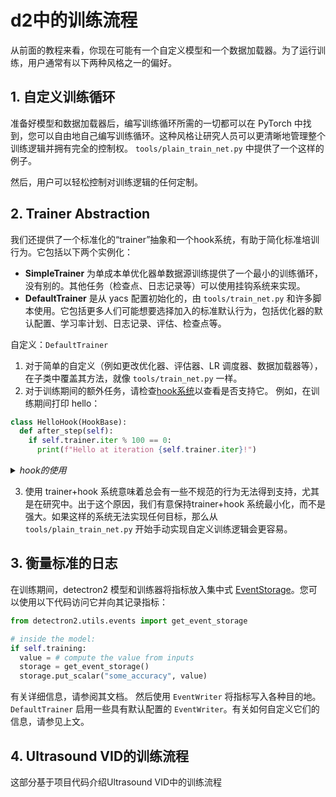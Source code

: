 # d2中的训练流程

从前面的教程来看，你现在可能有一个自定义模型和一个数据加载器。为了运行训练，用户通常有以下两种风格之一的偏好。

## 1. 自定义训练循环

准备好模型和数据加载器后，编写训练循环所需的一切都可以在 PyTorch 中找到，您可以自由地自己编写训练循环。这种风格让研究人员可以更清晰地管理整个训练逻辑并拥有完全的控制权。 ``tools/plain_train_net.py`` 中提供了一个这样的例子。


然后，用户可以轻松控制对训练逻辑的任何定制。

## 2. Trainer Abstraction

我们还提供了一个标准化的“trainer”抽象和一个hook系统，有助于简化标准培训行为。它包括以下两个实例化：

- **SimpleTrainer** 为单成本单优化器单数据源训练提供了一个最小的训练循环，没有别的。其他任务（检查点、日志记录等）可以使用挂钩系统来实现。
- **DefaultTrainer** 是从 yacs 配置初始化的，由 ``tools/train_net.py`` 和许多脚本使用。它包括更多人们可能想要选择加入的标准默认行为，包括优化器的默认配置、学习率计划、日志记录、评估、检查点等。

自定义：``DefaultTrainer``
1. 对于简单的自定义（例如更改优化器、评估器、LR 调度器、数据加载器等），在子类中覆盖其方法，就像 ``tools/train_net.py`` 一样。
2. 对于训练期间的额外任务，请检查[hook系统](https://detectron2.readthedocs.io/en/latest/modules/engine.html#detectron2.engine.HookBase)以查看是否支持它。
例如，在训练期间打印 hello：

```python
class HelloHook(HookBase):
  def after_step(self):
    if self.trainer.iter % 100 == 0:
      print(f"Hello at iteration {self.trainer.iter}!")
```

<details><summary><em>hook的使用</em></summary>

<br>
每个钩子可以实现 4 个方法。它们的调用方式在以下代码片段中进行了演示：

```python
hook.before_train()
for iter in range(start_iter, max_iter):
    hook.before_step()
    trainer.run_step()
    hook.after_step()
iter += 1
hook.after_train()
```

**笔记**
1. 在 hook 方法中，用户可以访问 ``self.trainer`` 以访问有关上下文的更多属性（例如，模型、当前迭代或配置，如果使用 ``DefaultTrainer``）。
2. 在 ``before_step()`` 中执行某些操作的hook通常可以在 ``after_step()`` 中等效地实现。如果 hook 花费了很多时间，强烈建议在 ``after_step()`` 而不是 ``before_step()`` 中实现 hook。惯例是 ``before_step()`` 应该只花费可以忽略不计的时间。

遵循此约定将允许关心 ``before_step()`` 和 ``after_step()`` 之间差异的挂钩（例如，计时器）正常运行。

</details>

3. 使用 trainer+hook 系统意味着总会有一些不规范的行为无法得到支持，尤其是在研究中。出于这个原因，我们有意保持trainer+hook 系统最小化，而不是强大。如果这样的系统无法实现任何目标，那么从 ``tools/plain_train_net.py`` 开始手动实现自定义训练逻辑会更容易。


## 3. 衡量标准的日志

在训练期间，detectron2 模型和训练器将指标放入集中式 [EventStorage](https://detectron2.readthedocs.io/en/latest/modules/utils.html#detectron2.utils.events.EventStorage)。您可以使用以下代码访问它并向其记录指标：

```python
from detectron2.utils.events import get_event_storage

# inside the model:
if self.training:
  value = # compute the value from inputs
  storage = get_event_storage()
  storage.put_scalar("some_accuracy", value)
```

有关详细信息，请参阅其文档。
然后使用 ``EventWriter`` 将指标写入各种目的地。 ``DefaultTrainer`` 启用一些具有默认配置的 ``EventWriter``。有关如何自定义它们的信息，请参见上文。


## 4. Ultrasound VID的训练流程

这部分基于项目代码介绍Ultrasound VID中的训练流程